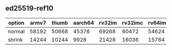 ## ed25519-ref10

|option|armv7|thumb|aarch64|rv32im|rv32imc|rv64im|rv64imc|x86  |x64  |apx  |
|------|-----|-----|-------|------|-------|------|-------|-----|-----|-----|
|normal|58192|50668|45376  |69268 |60472  |54624 |49232  |61927|52334|51755|
|shrink|14244|10244|9928   |21428 |16036  |15764 |11764  |17327|13453|12544|
